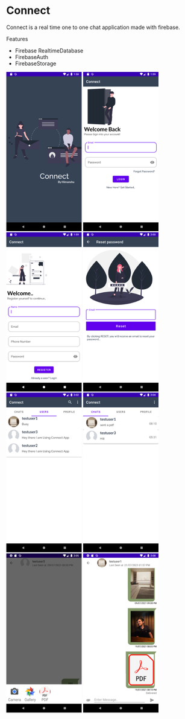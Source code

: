 # Connect
<p> Connect is a real time one to one chat application made with firebase.</p>

<p>Features</p>
<ul>
  <li>Firebase RealtimeDatabase</li>
  <li>FirebaseAuth</li>
  <li>FirebaseStorage</li>
  </ul>
  
  
 <img src="Screenshots/device-2021-07-21-135916.png" width="200"> <img src="Screenshots/device-2021-07-21-135936.png" width="200">  
 <img src="Screenshots/device-2021-07-21-135953.png" width="200">  <img src="Screenshots/device-2021-07-21-140008.png" width="200">
 <img src="Screenshots/device-2021-07-21-140247.png" width="200"> <img src="Screenshots/device-2021-07-21-140437.png" width="200">
 <img src="Screenshots/device-2021-07-21-140557.png" width="200"> <img src="Screenshots/device-2021-07-21-140836.png" width="200">
 
 
  
